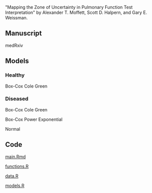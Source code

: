 "Mapping the Zone of Uncertainty in Pulmonary Function Test Interpretation" by Alexander T. Moffett, Scott D. Halpern, and Gary E. Weissman.

## Manuscript

medRxiv

## Models

### Healthy

Box-Cox Cole Green

### Diseased

Box-Cox Cole Green

Box-Cox Power Exponential

Normal

## Code

[main.Rmd](main.Rmd)

[functions.R](functions.R)

[data.R](data.R)

[models.R](models.R)
